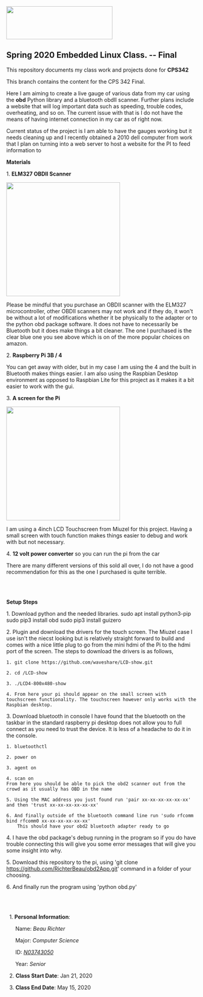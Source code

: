 <img src="https://www.newpaltz.edu/media/identity/logos/newpaltzlogo.jpg" width="280" height="87">


**Spring 2020 Embedded Linux Class. -- Final**
---------------------------------------------------------------------------

This repository documents my class work and projects done for **CPS342**

This branch contains the content for the CPS 342 Final.

Here I am aiming to create a live gauge of various data from my car using the **obd** Python library and a bluetooth obdII scanner. Further plans include a website that will log important data such as speeding, trouble codes, overheating, and so on. The current issue with that is I do not have the means of having internet connection in my car as of right now. 

Current status of the project is I am able to have the gauges working but it needs cleaning up and I recently obtained a 2010 dell computer from work that I plan on turning into a web server to host a website for the PI to feed information to 

**Materials**

1\. **ELM327 OBDII Scanner**

<img src="https://www.carscanner.info/wp-content/uploads/2018/07/badelm2-300x300.jpg" width="300" height="300">
  
  Please be mindful that you purchase an OBDII scanner with the ELM327 microcontroller, other OBDII scanners may not work and if they do, it won't be without a lot of modifications whether it be physically to the adapter or to the python obd package software. It does not have to necessarily be Bluetooth but it does make things a bit cleaner. The one I purchased is the clear blue one you see above which is on of the more popular choices on amazon.
  
2\. **Raspberry Pi 3B / 4**
  
  You can get away with older, but in my case I am using the 4 and the built in Bluetooth makes things easier. I am also using the Raspbian Desktop environment as opposed to Raspbian Lite for this project as it makes it a bit easier to work with the gui. 
  
3\. **A screen for the Pi**

<img src="https://www.miuzeipro.com/wp-content/uploads/2019/01/MC21-35-1-600x600.jpg" width="300" height="300">

I am using a 4inch LCD Touchscreen from Miuzel for this project. Having a small screen with touch function makes things easier to debug and work with but not necessary.
  
4\. **12 volt power converter** so you can run the pi from the car
	
There are many different versions of this sold all over, I do not have a good recommendation for this as the one I purchased is quite terrible. 
  
<br />
<br />

**Setup Steps**

1\. Download python and the needed libraries. 
	sudo apt install python3-pip
	sudo pip3 install obd
	sudo pip3 install guizero

2\. Plugin and download the drivers for the touch screen.
	The Miuzel case I use isn't the niecst looking but is relatively straight forward to build and comes with a nice little plug to go from the mini hdmi of the Pi to the hdmi port of the screen. The steps to download the drivers is as follows,
	
	1. git clone https://github.com/waveshare/LCD-show.git 
	
	2. cd /LCD-show
	
	3. ./LCD4-800x480-show
	
	4. From here your pi should appear on the small screen with touchscreen functionality. The touchscreen however only works with the Raspbian desktop.


3\. Download bluetooth in console
	I have found that the bluetooth on the taskbar in the standard raspberry pi desktop does not allow you to full connect as you need to trust the device. It is less of a headache to do it in the console.
	
	1. bluetoothctl
	
	2. power on
	
	3. agent on
	
	4. scan on
	From here you should be able to pick the obd2 scanner out from the crowd as it usually has OBD in the name
	
	5. Using the MAC address you just found run 'pair xx-xx-xx-xx-xx-xx' and then 'trust xx-xx-xx-xx-xx-xx'
	
	6. And finally outside of the bluetooth command line run 'sudo rfcomm bind rfcomm0 xx-xx-xx-xx-xx-xx' 
		This should have your obd2 bluetooth adapter ready to go
4\. I have the obd package's debug running in the program so if you do have trouble connecting this will give you some error messages that will give you some insight into why.

5\. Download this repository to the pi, using 'git clone https://github.com/RichterBeau/obd2App.git' command in a folder of your choosing. 

6\. And finally run the program using 'python obd.py' 
		
	
<br />
<br />

&nbsp; 1\. **Personal Information**:
	   
&nbsp; &nbsp; &nbsp; Name: *Beau Richter*

&nbsp; &nbsp; &nbsp; Major: *Computer Science*
	
&nbsp; &nbsp; &nbsp; ID: [*N03743050*](https://github.com/RichterBeau/EL2020)
	
&nbsp; &nbsp; &nbsp; Year: *Senior*
	
&nbsp; 2\. **Class Start Date**: Jan 21, 2020 
	
&nbsp; 3\. **Class End Date**: May 15, 2020

